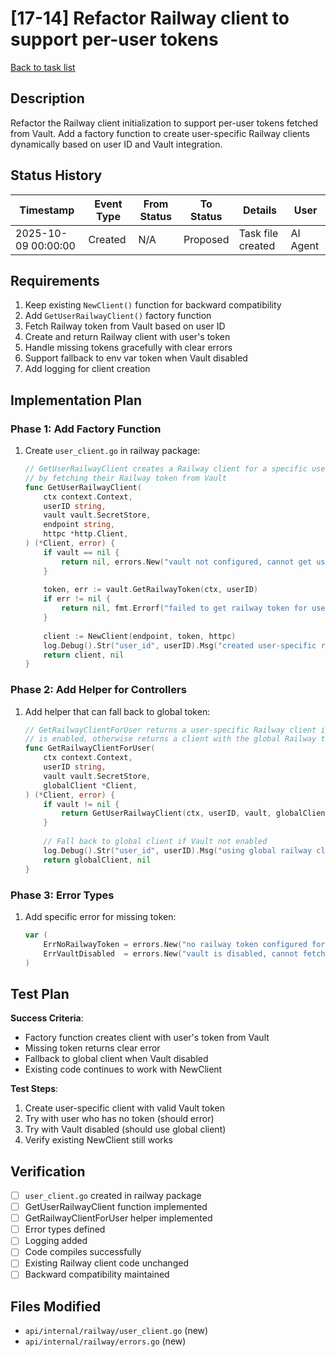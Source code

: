 # [17-14] Refactor Railway client to support per-user tokens

[Back to task list](./tasks.md)

## Description

Refactor the Railway client initialization to support per-user tokens fetched from Vault. Add a factory function to create user-specific Railway clients dynamically based on user ID and Vault integration.

## Status History

| Timestamp | Event Type | From Status | To Status | Details | User |
|-----------|------------|-------------|-----------|---------|------|
| 2025-10-09 00:00:00 | Created | N/A | Proposed | Task file created | AI Agent |

## Requirements

1. Keep existing `NewClient()` function for backward compatibility
2. Add `GetUserRailwayClient()` factory function
3. Fetch Railway token from Vault based on user ID
4. Create and return Railway client with user's token
5. Handle missing tokens gracefully with clear errors
6. Support fallback to env var token when Vault disabled
7. Add logging for client creation

## Implementation Plan

### Phase 1: Add Factory Function
1. Create `user_client.go` in railway package:
   ```go
   // GetUserRailwayClient creates a Railway client for a specific user
   // by fetching their Railway token from Vault
   func GetUserRailwayClient(
       ctx context.Context,
       userID string,
       vault vault.SecretStore,
       endpoint string,
       httpc *http.Client,
   ) (*Client, error) {
       if vault == nil {
           return nil, errors.New("vault not configured, cannot get user railway client")
       }
       
       token, err := vault.GetRailwayToken(ctx, userID)
       if err != nil {
           return nil, fmt.Errorf("failed to get railway token for user %s: %w", userID, err)
       }
       
       client := NewClient(endpoint, token, httpc)
       log.Debug().Str("user_id", userID).Msg("created user-specific railway client")
       return client, nil
   }
   ```

### Phase 2: Add Helper for Controllers
1. Add helper that can fall back to global token:
   ```go
   // GetRailwayClientForUser returns a user-specific Railway client if Vault
   // is enabled, otherwise returns a client with the global Railway token
   func GetRailwayClientForUser(
       ctx context.Context,
       userID string,
       vault vault.SecretStore,
       globalClient *Client,
   ) (*Client, error) {
       if vault != nil {
           return GetUserRailwayClient(ctx, userID, vault, globalClient.endpoint, nil)
       }
       
       // Fall back to global client if Vault not enabled
       log.Debug().Str("user_id", userID).Msg("using global railway client (vault disabled)")
       return globalClient, nil
   }
   ```

### Phase 3: Error Types
1. Add specific error for missing token:
   ```go
   var (
       ErrNoRailwayToken = errors.New("no railway token configured for user")
       ErrVaultDisabled  = errors.New("vault is disabled, cannot fetch user token")
   )
   ```

## Test Plan

**Success Criteria**:
- Factory function creates client with user's token from Vault
- Missing token returns clear error
- Fallback to global client when Vault disabled
- Existing code continues to work with NewClient

**Test Steps**:
1. Create user-specific client with valid Vault token
2. Try with user who has no token (should error)
3. Try with Vault disabled (should use global client)
4. Verify existing NewClient still works

## Verification

- [ ] `user_client.go` created in railway package
- [ ] GetUserRailwayClient function implemented
- [ ] GetRailwayClientForUser helper implemented
- [ ] Error types defined
- [ ] Logging added
- [ ] Code compiles successfully
- [ ] Existing Railway client code unchanged
- [ ] Backward compatibility maintained

## Files Modified

- `api/internal/railway/user_client.go` (new)
- `api/internal/railway/errors.go` (new)


